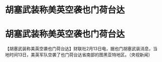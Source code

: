 # 胡塞武装称美英空袭也门荷台达

# 胡塞武装称美英空袭也门荷台达

【胡塞武装称美英空袭也门荷台达】财联社2月13日电，据也门胡塞武装消息，当地时间13日，美英军队空袭了也门荷台达省南部的图黑亚特地区。（央视新闻）

